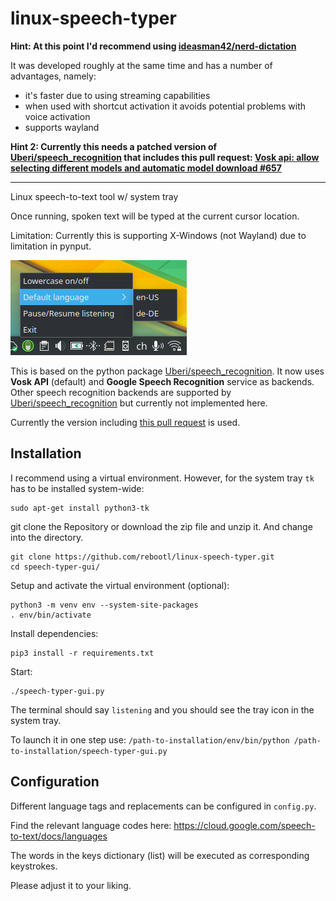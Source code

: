 # linux-speech-typer

__Hint: At this point I'd recommend using [ideasman42/nerd-dictation](https://github.com/ideasman42/nerd-dictation)__

It was developed roughly at the same time and has a number of advantages, namely:

* it's faster due to using streaming capabilities
* when used with shortcut activation it avoids potential problems with voice activation
* supports wayland

__Hint 2: Currently this needs a patched version of [Uberi/speech_recognition](https://github.com/Uberi/speech_recognition) that includes this pull request: [ Vosk api: allow selecting different models and automatic model download #657 ](https://github.com/Uberi/speech_recognition/pull/657)__

---

Linux speech-to-text tool w/ system tray

Once running, spoken text will be typed at the current cursor location.

Limitation: Currently this is supporting X-Windows (not Wayland) due to limitation in pynput.

![screenshot](screenshot.png)

This is based on the python package [Uberi/speech_recognition](https://github.com/Uberi/speech_recognition). It now uses __Vosk API__ (default) and __Google Speech Recognition__ service as backends. Other speech recognition backends are supported by [Uberi/speech_recognition](https://github.com/Uberi/speech_recognition) but currently not implemented here.

Currently the version including [this pull request](https://github.com/Uberi/speech_recognition/pull/657) is used.

## Installation

I recommend using a virtual environment. However, for the system tray `tk` has to be installed system-wide:

    sudo apt-get install python3-tk

git clone the Repository or download the zip file and unzip it. And change into the directory.

    git clone https://github.com/rebootl/linux-speech-typer.git
    cd speech-typer-gui/

Setup and activate the virtual environment (optional):

    python3 -m venv env --system-site-packages
    . env/bin/activate

Install dependencies:

    pip3 install -r requirements.txt

Start:

    ./speech-typer-gui.py

The terminal should say `listening` and you should see the tray icon in the system tray.

To launch it in one step use: `/path-to-installation/env/bin/python /path-to-installation/speech-typer-gui.py`

## Configuration

Different language tags and replacements can be configured in `config.py`.

Find the relevant language codes here: https://cloud.google.com/speech-to-text/docs/languages

The words in the keys dictionary (list) will be executed as corresponding keystrokes.

Please adjust it to your liking.
